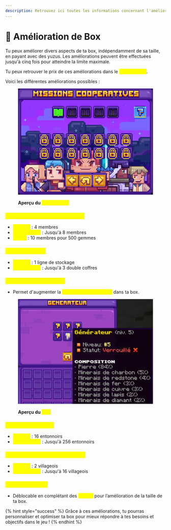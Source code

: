 ```yaml
---
description: Retrouvez ici toutes les informations concernant l'amélioration des boxes
---
```


# 🔼 Amélioration de Box

Tu peux améliorer divers aspects de ta box, indépendamment de sa taille, en payant avec des yuzus. Les améliorations peuvent être effectuées jusqu'à cinq fois pour atteindre la limite maximale.&#x20;

Tu peux retrouver le prix de ces améliorations dans le <mark style="color:yellow;">**`/box upgrade`**</mark>.

Voici les différentes améliorations possibles :&#x20;

<figure><img src="../../.gitbook/assets/image (1) (1).png" alt=""><figcaption><p><strong>Aperçu du </strong><mark style="color:yellow;"><strong><code>/box upgrade</code></strong></mark></p></figcaption></figure>

### <mark style="color:yellow;">N</mark><mark style="color:yellow;">**ombre de membres sur ta box**</mark>

* <mark style="color:yellow;">**De base**</mark> : 4 membres
* <mark style="color:yellow;">**Amélioration**</mark> : Jusqu'à 8 membres
* <mark style="color:yellow;">**Bonus**</mark> : 10 membres pour 500 gemmes

### <mark style="color:yellow;">C</mark><mark style="color:yellow;">**offre de ta box**</mark>

* <mark style="color:yellow;">**De base**</mark> : 1 ligne de stockage
* <mark style="color:yellow;">**Amélioration**</mark> : Jusqu'à 3 double coffres

### <mark style="color:yellow;">Gé</mark><mark style="color:yellow;">**nérateur de minerais**</mark>

* Permet d'augmenter la <mark style="color:yellow;">**production de minerais**</mark> dans ta box.

<figure><img src="../../.gitbook/assets/image.png" alt=""><figcaption><p><strong>Aperçu du </strong><mark style="color:yellow;"><strong><code>/gen</code></strong></mark></p></figcaption></figure>

### <mark style="color:yellow;">L</mark><mark style="color:yellow;">**imite d’entonnoirs**</mark>

* <mark style="color:yellow;">**De base**</mark> : 16 entonnoirs
* <mark style="color:yellow;">**Amélioration**</mark> : Jusqu'à 256 entonnoirs

### <mark style="color:yellow;">No</mark><mark style="color:yellow;">**mbre de villageois sur ta box**</mark>

* <mark style="color:yellow;">**De base**</mark> : 2 villageois
* <mark style="color:yellow;">**Amélioration**</mark> : Jusqu'à 16 villageois

### <mark style="color:yellow;">Ac</mark><mark style="color:yellow;">**cès au Nether**</mark>

* Déblocable en complétant des <mark style="color:yellow;">**quêtes**</mark> pour l’amélioration de la taille de ta box.

{% hint style="success" %}
Grâce à ces améliorations, tu pourras personnaliser et optimiser ta box pour mieux répondre à tes besoins et objectifs dans le jeu !
{% endhint %}

